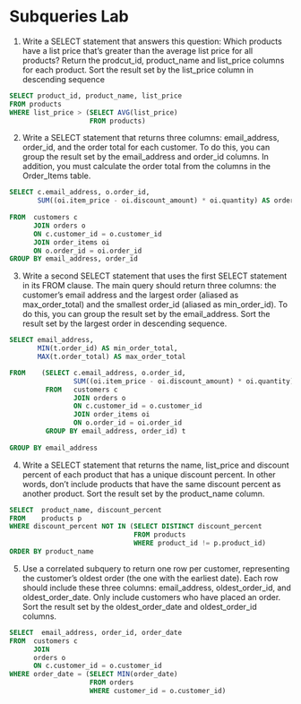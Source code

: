 
# Subqueries Lab

1. Write a SELECT statement that answers this question: 
Which products have a list price that’s greater than the average list price for all products?
Return the prodcut_id, product_name and list_price columns for each product.
Sort the result set by the list_price column in descending sequence 

```sql
SELECT product_id, product_name, list_price 
FROM products
WHERE list_price > (SELECT AVG(list_price)
                    FROM products)
```
                    
2. Write a SELECT statement that returns three columns: email_address, 
order_id, and the order total for each customer. To do this, 
you can group the result set by the email_address and order_id columns. 
In addition, you must calculate the order total from the columns in the Order_Items table. 

```sql
SELECT c.email_address, o.order_id,
       SUM((oi.item_price - oi.discount_amount) * oi.quantity) AS order_total
       
FROM  customers c 
      JOIN orders o
      ON c.customer_id = o.customer_id
      JOIN order_items oi
      ON o.order_id = oi.order_id
GROUP BY email_address, order_id 
```


3. Write a second SELECT statement that uses the first SELECT statement in its FROM clause. 
The main query should return three columns: the customer’s email address and the largest order 
(aliased as max_order_total) and the smallest order_id (aliased as min_order_id). 
To do this, you can group the result set by the email_address. 
Sort the result set by the largest order in descending sequence. 

```sql
SELECT email_address, 
       MIN(t.order_id) AS min_order_total,
       MAX(t.order_total) AS max_order_total

FROM    (SELECT c.email_address, o.order_id,
                SUM((oi.item_price - oi.discount_amount) * oi.quantity) AS order_total
         FROM   customers c 
                JOIN orders o
                ON c.customer_id = o.customer_id
                JOIN order_items oi
                ON o.order_id = oi.order_id
         GROUP BY email_address, order_id) t
          
GROUP BY email_address  
```

4. Write a SELECT statement that returns the name, list_price and discount percent of each product that has a unique discount percent. 
In other words, don’t include products that have the same discount percent as another product.
Sort the result set by the product_name column. 
          

```sql
SELECT  product_name, discount_percent
FROM    products p
WHERE discount_percent NOT IN (SELECT DISTINCT discount_percent
                               FROM products 
                               WHERE product_id != p.product_id)
ORDER BY product_name 
```

5. Use a correlated subquery to return one row per customer, representing the customer’s oldest order 
(the one with the earliest date). Each row should include these three columns: email_address, oldest_order_id, and oldest_order_date. 
Only include customers who have placed an order.
Sort the result set by the oldest_order_date and oldest_order_id columns.

```sql
SELECT  email_address, order_id, order_date
FROM  customers c
      JOIN
      orders o 
      ON c.customer_id = o.customer_id
WHERE order_date = (SELECT MIN(order_date)
                    FROM orders
                    WHERE customer_id = o.customer_id)
 ```

 


        

				




